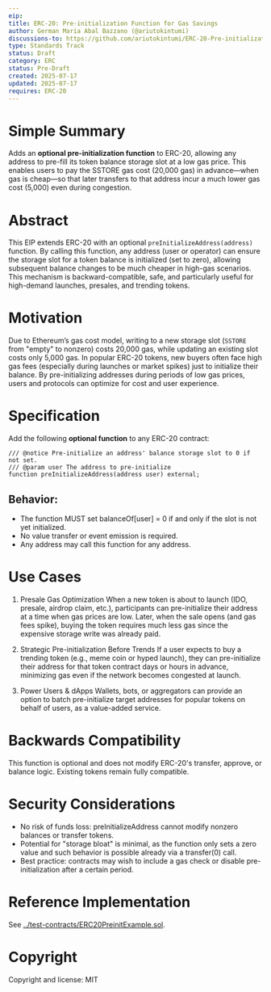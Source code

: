 ```yaml
---
eip: 
title: ERC-20: Pre-initialization Function for Gas Savings
author: German Maria Abal Bazzano (@ariutokintumi)
discussions-to: https://github.com/ariutokintumi/ERC-20-Pre-initialization
type: Standards Track
status: Draft
category: ERC
status: Pre-Draft
created: 2025-07-17
updated: 2025-07-17
requires: ERC-20
---
```


# Simple Summary

Adds an **optional pre-initialization function** to ERC-20, allowing any address to pre-fill its token balance storage slot at a low gas price. This enables users to pay the SSTORE gas cost (20,000 gas) in advance—when gas is cheap—so that later transfers to that address incur a much lower gas cost (5,000) even during congestion.

# Abstract

This EIP extends ERC-20 with an optional `preInitializeAddress(address)` function. By calling this function, any address (user or operator) can ensure the storage slot for a token balance is initialized (set to zero), allowing subsequent balance changes to be much cheaper in high-gas scenarios. This mechanism is backward-compatible, safe, and particularly useful for high-demand launches, presales, and trending tokens.

# Motivation

Due to Ethereum’s gas cost model, writing to a new storage slot (`SSTORE` from "empty" to nonzero) costs 20,000 gas, while updating an existing slot costs only 5,000 gas. In popular ERC-20 tokens, new buyers often face high gas fees (especially during launches or market spikes) just to initialize their balance. By pre-initializing addresses during periods of low gas prices, users and protocols can optimize for cost and user experience.

# Specification

Add the following **optional function** to any ERC-20 contract:

```solidity
/// @notice Pre-initialize an address' balance storage slot to 0 if not set.
/// @param user The address to pre-initialize
function preInitializeAddress(address user) external;
```

## Behavior:

- The function MUST set balanceOf[user] = 0 if and only if the slot is not yet initialized.
- No value transfer or event emission is required.
- Any address may call this function for any address.

# Use Cases

1. Presale Gas Optimization
When a new token is about to launch (IDO, presale, airdrop claim, etc.), participants can pre-initialize their address at a time when gas prices are low. Later, when the sale opens (and gas fees spike), buying the token requires much less gas since the expensive storage write was already paid.

2. Strategic Pre-initialization Before Trends
If a user expects to buy a trending token (e.g., meme coin or hyped launch), they can pre-initialize their address for that token contract days or hours in advance, minimizing gas even if the network becomes congested at launch.

3. Power Users & dApps
Wallets, bots, or aggregators can provide an option to batch pre-initialize target addresses for popular tokens on behalf of users, as a value-added service.

# Backwards Compatibility

This function is optional and does not modify ERC-20's transfer, approve, or balance logic. Existing tokens remain fully compatible.

# Security Considerations

- No risk of funds loss: preInitializeAddress cannot modify nonzero balances or transfer tokens.
- Potential for "storage bloat" is minimal, as the function only sets a zero value and such behavior is possible already via a transfer(0) call.
- Best practice: contracts may wish to include a gas check or disable pre-initialization after a certain period.

# Reference Implementation

See [../test-contracts/ERC20PreinitExample.sol](https://github.com/ariutokintumi/ERC-20-Pre-initialization/blob/main/test-contracts/ERC20PreinitExample.sol).

# Copyright

Copyright and license: MIT